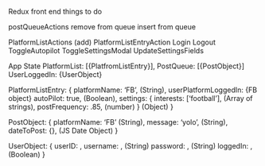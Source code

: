 

Redux front end things to do

postQueueActions
  remove from queue
  insert from queue


PlatformListActions (add)
  PlatformListEntryAction
    Login
    Logout
    ToggleAutopilot
    ToggleSettingsModal
    UpdateSettingsFields
  
App State
  PlatformList: [{PlatfromListEntry}],
  PostQueue: [{PostObject}]
  UserLoggedIn: {UserObject}

PlatformListEntry: {
  platformName: ‘FB’, (String),
  userPlatformLoggedIn: {FB object}
  autoPilot: true, (Boolean),
  settings: {
    interests: [‘football’], (Array of strings),
    postFrequency: .85, (number)
  } (Object)
}
  
PostObject: {
  platformName: ‘FB’ (String),
  message: ‘yolo’, (String),
  dateToPost: {}, (JS Date Object)
}

UserObject: {
  userID: ,
  username: , (String)
  password: , (String)
  loggedIn: , (Boolean) 
}